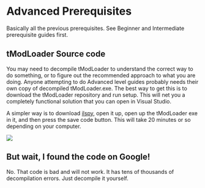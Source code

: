 # Advanced Prerequisites
Basically all the previous prerequisites. See Beginner and Intermediate prerequisite guides first. 

## tModLoader Source code
You may need to decompile tModLoader to understand the correct way to do something, or to figure out the recommended approach to what you are doing. Anyone attempting to do Advanced level guides probably needs their own copy of decompiled tModLoader.exe. The best way to get this is to download the tModLoader repository and run setup. This will net you a completely functional solution that you can open in Visual Studio. 

A simpler way is to download [ilspy](https://github.com/icsharpcode/ILSpy/releases/download/v3.0.1/ILSpy_binaries_Net46_Win_3.0.1.3459.zip), open it up, open up the tModLoader exe in it, and then press the save code button. This will take 20 minutes or so depending on your computer.

![](http://i.imgur.com/ZeXH2p5.png)

## But wait, I found the code on Google!
No. That code is bad and will not work. It has tens of thousands of decompilation errors. Just decompile it yourself.
